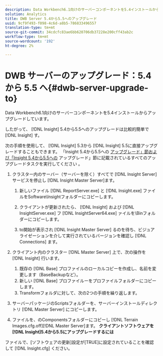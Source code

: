 ```yaml
---
description: Data Workbench6.1向けのサーバーコンポーネントを5.4インストールからアップグレードしています。
solution: Analytics
title: DWB Server 5.4から5.5へのアップグレード
uuid: 9cf9f493-f098-4c6d-a8b5-786833496557
translation-type: tm+mt
source-git-commit: 34cdcfc83ae6bb620706db37228e200cff43ab2c
workflow-type: tm+mt
source-wordcount: '192'
ht-degree: 2%

---
```



# DWB サーバーのアップグレード：5.4 から 5.5 へ{#dwb-server-upgrade-to}

Data Workbench6.1向けのサーバーコンポーネントを5.4インストールからアップグレードしています。

したがって、 [!DNL Insight] 5.4から5.5へのアップグレードは比較的簡単で [!DNL Insight] す。

次の手順を使用して、 [!DNL Insight] 5.3から [!DNL Insight] 5.5に直接アップグレードすることもできます。 「Insight 5.4から5.5への [アップグレード」節および「Insight 5.4から5.5への](../../../../home/c-inst-svr/c-upgrd-uninst-sftwr/c-upgrd-sftwr/t-upgrd-to-5.5.md#task-b581e47952e941158d52db3e68f076b9) アップグレード」節に記載されているすべてのアップグレードタスクを実行してください [](../../../../home/c-inst-svr/c-upgrd-uninst-sftwr/c-upgrd-sftwr/t-upgrd-to-5.5.md#task-b581e47952e941158d52db3e68f076b9) 。

1. クラスター内のサーバー（サーバーを除く）すべてで [!DNL Insight Server] サービスを停止し [!DNL Insight Master Server]ます。

   1. 新しいファイル [!DNL ReportServer.exe] と [!DNL Insight.exe] ファイルをSoftware\Insightフォルダーにコピーします。

   1. クライアントが更新されたら、 [!DNL Insight] および [!DNL InsightServer.exe] フ [!DNL InsightServer64.exe] ァイルを\Binフォルダーにコピーします。

   1. to開始が表示され [!DNL Insight Master Server] るのを待ち、ビジュアライゼーションを介して実行されているバージョンを確認し [!DNL Connections] ます。

1. クライアント内のクラスター [!DNL Master Server] 上で、次の操作を [!DNL Insight] 行います。

   1. 既存の [!DNL Base] プロファイルのローカルコピーを作成し、名前を変更します（BaseBackupなど）。
   1. 新しい [!DNL Base] プロファイルーをプロファイルフォルダーにコピーします。
   1. Transformフォルダに対して、次の2つの手順を繰り返します。

1. サーバーパッケージのScriptsフォルダーを、サーバーインストールディレクトリ [!DNL Master Server] にコピーします。
1. ファイルを、のComponentsフォルダーにコピーし [!DNL Terrain Images.cfg.off][!DNL Master Server]ます。
   **クライアントソフトウェアを[!DNL Insight]5.4から5.5にアップグレードするには**

ファイルで、[ソフトウェアの更新]設定が[TRUE]に設定されていることを確認して [!DNL Insight.cfg] ください。
